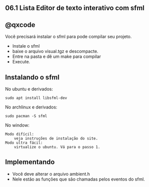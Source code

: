 ## 06.1 Lista Editor de texto interativo com sfml
## @qxcode

Você precisará instalar o sfml para pode compilar seu projeto.

- Instale o sfml
- baixe o arquivo visual.tgz e descompacte.
- Entre na pasta e dê um make para compilar
- Execute.


## Instalando o sfml

No ubuntu e derivados:

    sudo apt install libsfml-dev

No archlinux e derivados:

    sudo pacman -S sfml

No window:

    Modo difícil:
        veja instruções de instalação do site.
    Modo ultra fácil:
        virtualize o ubuntu. Vá para o passo 1.


## Implementando

- Você deve alterar o arquivo ambient.h
- Nele estão as funções que são chamadas pelos eventos do sfml.